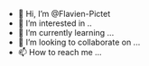 - 👋 Hi, I’m @Flavien-Pictet
- 👀 I’m interested in ..
- 🌱 I’m currently learning ...
- 💞️ I’m looking to collaborate on ...
- 📫 How to reach me ...

<!---
Flavien-Pictet/Flavien-Pictet is a ✨ special ✨ repository because its `README.md` (this file) appears on your GitHub profile.
You can click the Preview link to take a look at your changes.
--->

